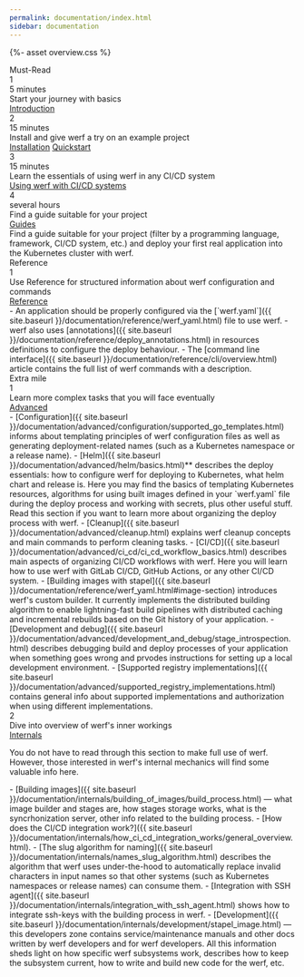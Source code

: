 ```yaml
---
permalink: documentation/index.html
sidebar: documentation
---
```


{%- asset overview.css %}

<div class="overview">
    <div class="overview__title">Must-Read</div>
    <div class="overview__row">
        <div class="overview__step">
            <div class="overview__step-header">
                <div class="overview__step-num">1</div>
                <div class="overview__step-time">5 minutes</div>
            </div>
            <div class="overview__step-title">Start your journey with basics</div>
            <div class="overview__step-actions">
                <a class="overview__step-action" href="{{ site.baseurl }}/introduction.html">Introduction</a>
            </div>
        </div>
        <div class="overview__step">
            <div class="overview__step-header">
                <div class="overview__step-num">2</div>
                <div class="overview__step-time">15 minutes</div>
            </div>
            <div class="overview__step-title">Install and give werf a try on an example project</div>
            <div class="overview__step-actions">
                <a class="overview__step-action" href="{{ site.baseurl }}/installation.html">Installation</a>
                <a class="overview__step-action" href="{{ site.baseurl }}/quickstart.html">Quickstart</a>
            </div>
        </div>
    </div>
    <div class="overview__step">
        <div class="overview__step-header">
            <div class="overview__step-num">3</div>
            <div class="overview__step-time">15 minutes</div>
        </div>
        <div class="overview__step-title">Learn the essentials of using werf in any CI/CD system</div>
        <div class="overview__step-actions">
            <a class="overview__step-action" href="{{ site.baseurl }}/documentation/using_with_ci_cd_systems.html">Using werf with CI/CD systems</a>
        </div>
    </div>
    <div class="overview__step">
        <div class="overview__step-header">
            <div class="overview__step-num">4</div>
            <div class="overview__step-time">several hours</div>
        </div>
        <div class="overview__step-title">Find a guide suitable for your project</div>
        <div class="overview__step-actions">
            <a class="overview__step-action" href="{{ site.baseurl }}/documentation/guides.html">Guides</a>
        </div>
        <div class="overview__step-info">
            Find a guide suitable for your project (filter by a programming language, framework, CI/CD system, etc.) and deploy your first real application into the Kubernetes cluster with werf.
        </div>
    </div>
    <div class="overview__title">Reference</div>
    <div class="overview__step">
        <div class="overview__step-header">
            <div class="overview__step-num">1</div>
        </div>
        <div class="overview__step-title">Use Reference for structured information about werf configuration and commands</div>
        <div class="overview__step-actions">
            <a class="overview__step-action" href="{{ site.baseurl }}/documentation/reference/werf_yaml.html">Reference</a>
        </div>
        <div class="overview__step-info">
<div markdown="1">
 - An application should be properly configured via the [`werf.yaml`]({{ site.baseurl }}/documentation/reference/werf_yaml.html) file to use werf.
 - werf also uses [annotations]({{ site.baseurl }}/documentation/reference/deploy_annotations.html) in resources definitions to configure the deploy behaviour.
 - The [command line interface]({{ site.baseurl }}/documentation/reference/cli/overview.html) article contains the full list of werf commands with a description.
</div>
        </div>
    </div>
    <div class="overview__title">Extra mile</div>
    <div class="overview__step">
        <div class="overview__step-header">
            <div class="overview__step-num">1</div>
        </div>
        <div class="overview__step-title">Learn more complex tasks that you will face eventually</div>
        <div class="overview__step-actions">
            <a class="overview__step-action" href="{{ site.baseurl }}/documentation/advanced/configuration/supported_go_templates.html">Advanced</a>
        </div>
        <div class="overview__step-info">
<div markdown="1">
 - [Configuration]({{ site.baseurl }}/documentation/advanced/configuration/supported_go_templates.html) informs about templating principles of werf configuration files as well as generating deployment-related names (such as a Kubernetes namespace or a release name).
 - [Helm]({{ site.baseurl }}/documentation/advanced/helm/basics.html)** describes the deploy essentials: how to configure werf for deploying to Kubernetes, what helm chart and release is. Here you may find the basics of templating Kubernetes resources, algorithms for using built images defined in your `werf.yaml` file during the deploy process and working with secrets, plus other useful stuff. Read this section if you want to learn more about organizing the deploy process with werf.
 - [Cleanup]({{ site.baseurl }}/documentation/advanced/cleanup.html) explains werf cleanup concepts and main commands to perform cleaning tasks.
 - [CI/CD]({{ site.baseurl }}/documentation/advanced/ci_cd/ci_cd_workflow_basics.html) describes main aspects of organizing CI/CD workflows with werf. Here you will learn how to use werf with GitLab CI/CD, GitHub Actions, or any other CI/CD system.
 - [Building images with stapel]({{ site.baseurl }}/documentation/reference/werf_yaml.html#image-section) introduces werf's custom builder. It currently implements the distributed building algorithm to enable lightning-fast build pipelines with distributed caching and incremental rebuilds based on the Git history of your application.
 - [Development and debug]({{ site.baseurl }}/documentation/advanced/development_and_debug/stage_introspection.html) describes debugging build and deploy processes of your application when something goes wrong and prvodes instructions for setting up a local development environment.
 - [Supported registry implementations]({{ site.baseurl }}/documentation/advanced/supported_registry_implementations.html) contains general info about supported implementations and authorization when using different implementations.
</div>
        </div>
    </div>
    <div class="overview__step">
        <div class="overview__step-header">
            <div class="overview__step-num">2</div>
        </div>
        <div class="overview__step-title">Dive into overview of werf's inner workings</div>
        <div class="overview__step-actions">
            <a class="overview__step-action" href="{{ site.baseurl }}/documentation/internals/building_of_images/build_process.html">Internals</a>
        </div>
        <div class="overview__step-info">
            <p>You do not have to read through this section to make full use of werf. However, those interested in werf's internal mechanics will find some valuable info here.</p>
<div markdown="1">
 - [Building images]({{ site.baseurl }}/documentation/internals/building_of_images/build_process.html) — what image builder and stages are, how stages storage works, what is the syncrhonization server, other info related to the building process.
 - [How does the CI/CD integration work?]({{ site.baseurl }}/documentation/internals/how_ci_cd_integration_works/general_overview.html).
 - [The slug algorithm for naming]({{ site.baseurl }}/documentation/internals/names_slug_algorithm.html) describes the algorithm that werf uses under-the-hood to automatically replace invalid characters in input names so that other systems (such as Kubernetes namespaces or release names) can consume them.
 - [Integration with SSH agent]({{ site.baseurl }}/documentation/internals/integration_with_ssh_agent.html) shows how to integrate ssh-keys with the building process in werf.
 - [Development]({{ site.baseurl }}/documentation/internals/development/stapel_image.html) — this developers zone contains service/maintenance manuals and other docs written by werf developers and for werf developers. All this information sheds light on how specific werf subsystems work, describes how to keep the subsystem current, how to write and build new code for the werf, etc.
</div>
        </div>
    </div>
</div>
